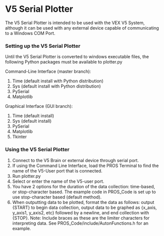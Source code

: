 # V5 Serial Plotter

The V5 Serial Plotter is intended to be used with the VEX V5 System, although it can be used with any external device capable of communicating to a Windows COM Port. 

### Setting up the V5 Serial Plotter

Until the V5 Serial Plotter is converted to windows executable files, the following Python packages must be available to plotter.py

Command-Line Interface (master branch):
1. Time (default install with Python distribution)
2. Sys (default install with Python distribution)
3. PySerial
4. Matplotlib

Graphical Interface (GUI branch):
1. Time (default install)
2. Sys (default install)
3. PySerial
4. Matplotlib
5. Tkinter

### Using the V5 Serial Plotter

1. Connect to the V5 Brain or external device through serial port.
2. If using the Command Line Interface, load the PROS Terminal to find the name of the V5-User port that is connected. 
3. Run plotter.py
4. Select or enter the name of the V5-user port.
5. You have 2 options for the duration of the data collection: time-based, or stop-character based. The example code in PROS_Code is set up to use stop-character based (default method).
6. When outputting data to be plotted, format the data as follows: output {START} to begin data collection, output data to be graphed as {x_axis, y_axis1, y_axis2, etc} followed by a newline, and end collection with {STOP}. Note: Include braces as these are the limiter characters for interpreting data. See PROS_Code/include/AutonFunctions.h for an example.
